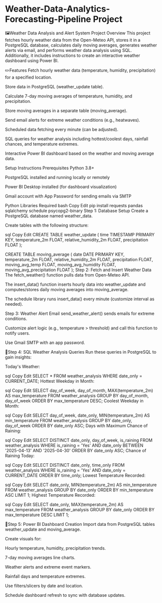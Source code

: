 # Weather-Data-Analytics-Forecasting-Pipeline Project

🖼️Weather Data Analysis and Alert System
Project Overview
This project fetches hourly weather data from the Open-Meteo API, stores it in a PostgreSQL database, calculates daily moving averages, generates weather alerts via email, and performs weather data analysis using SQL. Additionally, it includes instructions to create an interactive weather dashboard using Power BI.

✏️Features
Fetch hourly weather data (temperature, humidity, precipitation) for a specified location.

Store data in PostgreSQL (weather_update table).

Calculate 7-day moving averages of temperature, humidity, and precipitation.

Store moving averages in a separate table (moving_average).

Send email alerts for extreme weather conditions (e.g., heatwaves).

Scheduled data fetching every minute (can be adjusted).

SQL queries for weather analysis including hottest/coolest days, rainfall chances, and temperature extremes.

Interactive Power BI dashboard based on the weather and moving average data.

Setup Instructions
Prerequisites
Python 3.8+

PostgreSQL installed and running locally or remotely

Power BI Desktop installed (for dashboard visualization)

Gmail account with App Password for sending emails via SMTP

Python Libraries Required
bash
Copy
Edit
pip install requests pandas sqlalchemy schedule psycopg2-binary
Step 1: Database Setup
Create a PostgreSQL database named weather_data.

Create tables with the following structure:

sql
Copy
Edit
CREATE TABLE weather_update (
    time TIMESTAMP PRIMARY KEY,
    temperature_2m FLOAT,
    relative_humidity_2m FLOAT,
    precipitation FLOAT
);

CREATE TABLE moving_average (
    date DATE PRIMARY KEY,
    temperature_2m FLOAT,
    relative_humidity_2m FLOAT,
    precipitation FLOAT,
    moving_avg_temp FLOAT,
    moving_avg_humidity FLOAT,
    moving_avg_precipitation FLOAT
);
Step 2: Fetch and Insert Weather Data
The fetch_weather() function pulls data from Open-Meteo API.

The insert_data() function inserts hourly data into weather_update and computes/stores daily moving averages into moving_average.

The schedule library runs insert_data() every minute (customize interval as needed).

Step 3: Weather Alert Email
send_weather_alert() sends emails for extreme conditions.

Customize alert logic (e.g., temperature > threshold) and call this function to notify users.

Use Gmail SMTP with an app password.

📑Step 4: SQL Weather Analysis Queries
Run these queries in PostgreSQL to gain insights:

Today's Weather:

sql
Copy
Edit
SELECT * FROM weather_analysis WHERE date_only = CURRENT_DATE;
Hottest Weekday in Month:

sql
Copy
Edit
SELECT day_of_week, day_of_month, MAX(temperature_2m) AS max_temperature
FROM weather_analysis
GROUP BY day_of_month, day_of_week
ORDER BY max_temperature DESC;
Coolest Weekday in Month:

sql
Copy
Edit
SELECT day_of_week, date_only, MIN(temperature_2m) AS min_temperature
FROM weather_analysis
GROUP BY date_only, day_of_week
ORDER BY date_only ASC;
Days with Maximum Chance of Raining:

sql
Copy
Edit
SELECT DISTINCT date_only, day_of_week, is_raining
FROM weather_analysis
WHERE is_raining = 'Yes' AND date_only BETWEEN '2025-04-13' AND '2025-04-30'
ORDER BY date_only ASC;
Chance of Raining Today:

sql
Copy
Edit
SELECT DISTINCT date_only, time_only
FROM weather_analysis
WHERE is_raining = 'Yes' AND date_only = CURRENT_DATE
ORDER BY time_only;
Lowest Temperature Recorded:

sql
Copy
Edit
SELECT date_only, MIN(temperature_2m) AS min_temperature
FROM weather_analysis
GROUP BY date_only
ORDER BY min_temperature ASC
LIMIT 1;
Highest Temperature Recorded:

sql
Copy
Edit
SELECT date_only, MAX(temperature_2m) AS max_temperature
FROM weather_analysis
GROUP BY date_only
ORDER BY max_temperature DESC
LIMIT 1;



🌄Step 5: Power BI Dashboard Creation
Import data from PostgreSQL tables weather_update and moving_average.

Create visuals for:

Hourly temperature, humidity, precipitation trends.

7-day moving averages line charts.

Weather alerts and extreme event markers.

Rainfall days and temperature extremes.

Use filters/slicers by date and location.

Schedule dashboard refresh to sync with database updates.
